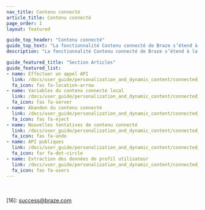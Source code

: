 ```yaml
---
nav_title: Contenu connecté
article_title: Contenu connecté
page_order: 1
layout: featured

guide_top_header: "Contenu connecté"
guide_top_text: "La fonctionnalité Contenu connecté de Braze s’étend à la personnalisation marketing pour stimuler l’engagement et les conversions des clients. Cette fonctionnalité vous permet d’insérer toute information accessible via API directement dans les messages que vous envoyez aux utilisateurs. Le contenu connecté permet d’extraire du contenu directement à partir de votre serveur Web ou des API accessibles au public. Vous pouvez également utiliser nos capacités de Contenu connecté avec nos Partenaires technologiques, comme <b><a href='/docs/partners/data_augmentation/contextual_location/accuweather/'>AccuWeather</a></b> et <b><a href='/docs/partners/channel_extensions/localization/transifex/'>Transifex</a></b>!<br><br>Outre les articles suivants, nous vous recommandons également de consulter notre <b><a href='https://learning.braze.com/connected-content'>Contenu connecté</a></b> Cours d’apprentissage Braze."
description: "La fonctionnalité Contenu connecté de Braze s’étend à la personnalisation marketing pour stimuler l’engagement et les conversions des clients. Cette fonctionnalité vous permet d’insérer toute information accessible via API directement dans les messages que vous envoyez aux utilisateurs."

guide_featured_title: "Section Articles"
guide_featured_list:
- name: Effectuer un appel API
  link: /docs/user_guide/personalization_and_dynamic_content/connected_content/making_an_api_call/
  fa_icon: fas fa-location-arrow
- name: Variables du contenu connecté local
  link: /docs/user_guide/personalization_and_dynamic_content/connected_content/local_connected_content_variables/
  fa_icon: fas fa-server
- name: Abandon du contenu connecté
  link: /docs/user_guide/personalization_and_dynamic_content/connected_content/aborting_connected_content/
  fa_icon: fas fa-eject
- name: Nouvelles tentatives de contenu connecté
  link: /docs/user_guide/personalization_and_dynamic_content/connected_content/connected_content_retries/
  fa_icon: fas fa-undo
- name: API publiques
  link: /docs/user_guide/personalization_and_dynamic_content/connected_content/public_apis/
  fa_icon: far fa-dot-circle
- name: Extraction des données de profil utilisateur
  link: /docs/user_guide/personalization_and_dynamic_content/connected_content/user_profile_fields_connected_content/
  fa_icon: fas fa-users
---
```


<br><br>
[16]: [success@braze.com](mailto:success@braze.com)
